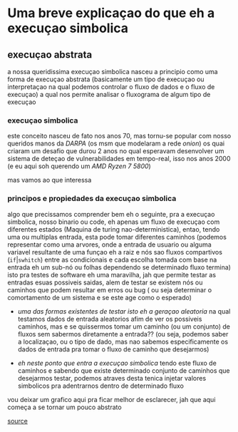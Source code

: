 # Uma breve explicaçao do que eh a execuçao simbolica
## execuçao abstrata
a nossa queridissima execuçao simbolica nasceu a principio como uma forma de execuçao abstrata (basicamente um tipo de execuçao ou interpretaçao na qual podemos controlar o fluxo de dados e o fluxo de execuçao) 
a qual nos permite analisar o fluxograma de algum tipo de execuçao

### execuçao simbolica
este conceito nasceu de fato nos anos 70, mas tornu-se popular com nosso queridos manos da *DARPA* (os msm que modelaram a rede _onion_) os quai criaram um desafio que durou 2 anos 
no qual esperavam desenvolver um sistema de deteçao de vulnerabilidades em tempo-real, isso nos anos 2000 (e eu aqui soh querendo um _AMD Ryzen 7 5800_)

mas vamos ao que interessa

### principos e propiedades da execuçao simbolica

algo que precissamos comprender bem eh o seguinte, pra a execuçao simbolica, nosso binario ou code, eh apenas um fluxo de execuçao com diferentes estados (Maquina de turing nao-deterministica), entao, tendo uma ou multiplas entrada, esta pode tomar diferentes caminhos (podemos representar como uma arvores, onde a entrada de usuario ou alguma variavel resultante de uma funçao eh a raiz e nós sao fluxos compartivos (`if`|`swhitch`) entre as condicionais e cada escolha tomada com base na entrada eh um sub-nó ou folhas dependendo se determinado fluxo termina) 
isto pra testes de software eh uma maravilha, jah que permite testar as entradas esuas possiveis saidas, alem de testar se existem nós ou caminhos que podem resultar em erros ou bug ( ou seja determinar o comortamento de um sistema e se este age como o esperado)

* *uma das formas existentes de testar isto eh a geraçao aleatoria* na qual testamos dados de entrada aleatorios afim de ver os possiveis caminhos, mas e se quissermos tomar um caminho (ou um conjunto) de fluxos sem sabermos diretamente a entrada?? (ou seja, podemos saber a localizaçao, ou o tipo de dado, mas nao sabemos especificamente os dados de entrada pra tomar o fluxo de caminho que desejarmos)

* *eh neste ponto que entra a execuçao simbolica* tendo este fluxo de caminhos e sabendo que existe determinado conjunto de caminhos que desejarmos testar, podemos atraves desta tenica injetar valores simbolicos pra adentrarnos dentro de determinado fluxo

vou deixar um grafico aqui pra ficar melhor de esclarecer, jah que aqui começa a se tornar um pouco abstrato 






[source](https://arxiv.org/pdf/1610.00502.pdf)
